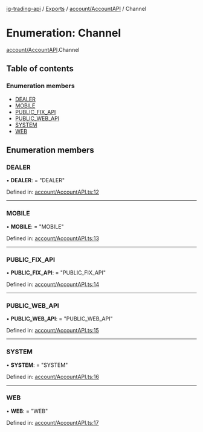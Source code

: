 [ig-trading-api](../README.md) / [Exports](../modules.md) / [account/AccountAPI](../modules/account_accountapi.md) / Channel

# Enumeration: Channel

[account/AccountAPI](../modules/account_accountapi.md).Channel

## Table of contents

### Enumeration members

- [DEALER](account_accountapi.channel.md#dealer)
- [MOBILE](account_accountapi.channel.md#mobile)
- [PUBLIC_FIX_API](account_accountapi.channel.md#public_fix_api)
- [PUBLIC_WEB_API](account_accountapi.channel.md#public_web_api)
- [SYSTEM](account_accountapi.channel.md#system)
- [WEB](account_accountapi.channel.md#web)

## Enumeration members

### DEALER

• **DEALER**: = "DEALER"

Defined in: [account/AccountAPI.ts:12](https://github.com/bennycode/ig-trading-api/blob/2436905/src/account/AccountAPI.ts#L12)

---

### MOBILE

• **MOBILE**: = "MOBILE"

Defined in: [account/AccountAPI.ts:13](https://github.com/bennycode/ig-trading-api/blob/2436905/src/account/AccountAPI.ts#L13)

---

### PUBLIC_FIX_API

• **PUBLIC_FIX_API**: = "PUBLIC_FIX_API"

Defined in: [account/AccountAPI.ts:14](https://github.com/bennycode/ig-trading-api/blob/2436905/src/account/AccountAPI.ts#L14)

---

### PUBLIC_WEB_API

• **PUBLIC_WEB_API**: = "PUBLIC_WEB_API"

Defined in: [account/AccountAPI.ts:15](https://github.com/bennycode/ig-trading-api/blob/2436905/src/account/AccountAPI.ts#L15)

---

### SYSTEM

• **SYSTEM**: = "SYSTEM"

Defined in: [account/AccountAPI.ts:16](https://github.com/bennycode/ig-trading-api/blob/2436905/src/account/AccountAPI.ts#L16)

---

### WEB

• **WEB**: = "WEB"

Defined in: [account/AccountAPI.ts:17](https://github.com/bennycode/ig-trading-api/blob/2436905/src/account/AccountAPI.ts#L17)
